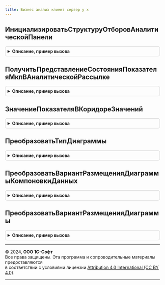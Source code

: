 ```yaml
---
title: Бизнес анализ клиент сервер у х
---
```



## ИнициализироватьСтруктуруОтборовАналитическойПанели
<details style="margin: 1em 0; padding: 0.5em; border: 1px solid #ccc; border-radius: 6px;">

<summary style="font-weight: bold; cursor: pointer;">Описание, пример вызова</summary>

```bsl
// Модуль предназначен для реализации фукнциональности блока Бизнес-Анализ в
// контексте клиент-серверного кода.
////////////////////////////////////////////////////////////////////////////////

// Возвращает пустую структуру отборов аналитической панели.
Функция ИнициализироватьСтруктуруОтборовАналитическойПанели() Экспорт
```

Пример вызова
```bsl
Результат = БизнесАнализКлиентСерверУХ.ИнициализироватьСтруктуруОтборовАналитическойПанели() 
```
</details>

## ПолучитьПредставлениеСостоянияПоказателяМкпВАналитическойРассылке
<details style="margin: 1em 0; padding: 0.5em; border: 1px solid #ccc; border-radius: 6px;">

<summary style="font-weight: bold; cursor: pointer;">Описание, пример вызова</summary>

```bsl

// Возвращает псевдо-графическое представление состояния Состояние.
Функция ПолучитьПредставлениеСостоянияПоказателяМкпВАналитическойРассылке(Состояние) Экспорт
```

Пример вызова
```bsl
Результат = БизнесАнализКлиентСерверУХ.ПолучитьПредставлениеСостоянияПоказателяМкпВАналитическойРассылке(Состояние) 
```
</details>

## ЗначениеПоказателяВКоридореЗначений
<details style="margin: 1em 0; padding: 0.5em; border: 1px solid #ccc; border-radius: 6px;">

<summary style="font-weight: bold; cursor: pointer;">Описание, пример вызова</summary>

```bsl

// Определяет, входит ли значение ЗначениеПоказателяВход в коридор нижней и верхней границы
// показателя монитора ключевых показателей ПоказательВход. Когда границы противоречивы -
// возвращает Истину.
Функция ЗначениеПоказателяВКоридореЗначений(ПоказательВход, ЗначениеПоказателяВход) Экспорт
```

Пример вызова
```bsl
Результат = БизнесАнализКлиентСерверУХ.ЗначениеПоказателяВКоридореЗначений(ПоказательВход, ЗначениеПоказателяВход) 
```
</details>

## ПреобразоватьТипДиаграммы
<details style="margin: 1em 0; padding: 0.5em; border: 1px solid #ccc; border-radius: 6px;">

<summary style="font-weight: bold; cursor: pointer;">Описание, пример вызова</summary>

```bsl

// Преобразует ТипДиаграммыВход в тот диаграммы, который будет передан в СКД.
Функция ПреобразоватьТипДиаграммы(ТипДиаграммыВход, ЗначениеПоУмолчаниюВход = Неопределено) Экспорт
```

Пример вызова
```bsl
Результат = БизнесАнализКлиентСерверУХ.ПреобразоватьТипДиаграммы(ТипДиаграммыВход, ЗначениеПоУмолчаниюВход);
```
</details>

## ПреобразоватьВариантРазмещенияДиаграммыКомпоновкиДанных
<details style="margin: 1em 0; padding: 0.5em; border: 1px solid #ccc; border-radius: 6px;">

<summary style="font-weight: bold; cursor: pointer;">Описание, пример вызова</summary>

```bsl

// Преобразует ВариантРазмещенияЛегендыВход из перечисления ВариантыРазмещенияЛегенды
// в соответственное значение системного перечисления.
Функция ПреобразоватьВариантРазмещенияДиаграммыКомпоновкиДанных(ВариантРазмещенияЛегендыВход) Экспорт
```

Пример вызова
```bsl
Результат = БизнесАнализКлиентСерверУХ.ПреобразоватьВариантРазмещенияДиаграммыКомпоновкиДанных(ВариантРазмещенияЛегендыВход) 
```
</details>

## ПреобразоватьВариантРазмещенияДиаграммы
<details style="margin: 1em 0; padding: 0.5em; border: 1px solid #ccc; border-radius: 6px;">

<summary style="font-weight: bold; cursor: pointer;">Описание, пример вызова</summary>

```bsl

// Преобразует ВариантРазмещенияЛегендыВход из перечисления ВариантыРазмещенияЛегенды
// в соответственное значение системного перечисления.
Функция ПреобразоватьВариантРазмещенияДиаграммы(ВариантРазмещенияЛегендыВход) Экспорт
```

Пример вызова
```bsl
Результат = БизнесАнализКлиентСерверУХ.ПреобразоватьВариантРазмещенияДиаграммы(ВариантРазмещенияЛегендыВход) 
```
</details>

---

© 2024, **ООО 1С-Софт**  
Все права защищены. Эта программа и сопроводительные материалы предоставляются  
в соответствии с условиями лицензии [Attribution 4.0 International (CC BY 4.0)](https://creativecommons.org/licenses/by/4.0/legalcode).

---
